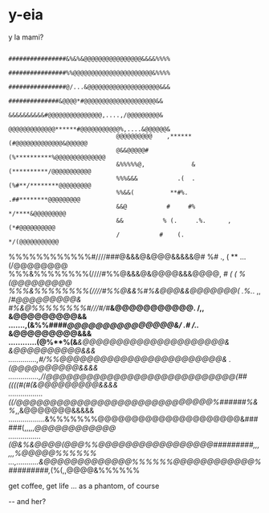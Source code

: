 # y-eia
y la mami?

                                                                               
                                  ################&%&%&@@@@@@@@@@@@@@@@&&&&%%%%
                                  ################%%@@@@@@@@@@@@@@@@@@@@@@&%%%%
                                  ################@/...&@@@@@@@@@@@@@@@@@@@@&&&
                                  ##############&@@@@*#@@@@@@@@@@@@@@@@@@@@&&
                                  &&&&&&&&&&#@@@@@@@@@@@@@@@,....,/@@@@@@@@@&
                                  @@@@@@@@@@@@@******#@@@@@@@@@@@%,....&@@@@@@&
                                  @@@@@@@@@@    ,******(#@@@@@@@@@@@@@&@@@@@@
                                  @&&@@@@@#         (%**********%@@@@@@@@@@@@@@
                                  &%%%%%@,             &(**********/@@@@@@@@@@@
                                  %%%&&&           .(  .(%#**/********@@@@@@@@@
                                  %%&&(          **#%.     .##********@@@@@@@@@
                                  &&@           #     #%       */****&@@@@@@@@@
                                  &&           % (.     .%.      ,(*#@@@@@@@@@@
                                  /           #    (.            */(@@@@@@@@@@@
%%%%%%%%%%%%#////###@&&&@&@@@&&&&&@# %#     ., (     **       ...(/@@@@@@@@    
%%%&%%%%%%%%(////#%%@&&&@&@@@@&&&@@@@,  *#  (    (              %(@@@@@@@@@    
%%%&%%%%%%%%(////#%%@&&%#%&@@@&&@@@@@@@(  .%.*.   ,,          /*#@@@@@@@@@&    
#%&@%%%%%%%%#///#/*#**********&@@@@@@@@@@@.  /,,               &@@@@@@@@@&&    
.......,(&%%####*************@@@@@@@@@@@@@@@&/ .#      /..*   &@@@@@@@@@&&&    
............(@%**%****(&***&@@@@@@@@@@@@@@@@@@@@@&           &@@@@@@@@@@&&&    
..............,**#**/%***%@@@@@@@@@@@@@@@@@@@@@@@@&*     .(@@@@@@@@@@&&&&    
...............,/*/*@@@@@@@@@@@@@@@@@@@@@@@@@@@@(##((((#(#(&@@@@@@@@@&&&&    
.................((/@@@@@@@@@@@@@@@@@@@@@@@@@@@@@%######%&%*,,&@@@@@@@&&&&&    
..................&%%%%%%%@@@@@@@@@@@@@@@@@@@@@&######(,,,,,*@@@@@@@@@@@@    
................(@&%&@@@@(@@@%%@@@@@@@@@@@@@@@@@#########,,,,,,%@@@@@%%%%%%    
...,...........&@@@@@@@@@@@@@%%%%%%@@@@@@@@@@@@%#########,*(%(,,@@@@&%%%%%%    

get coffee, get life ... as a phantom, of course


-- and her?

